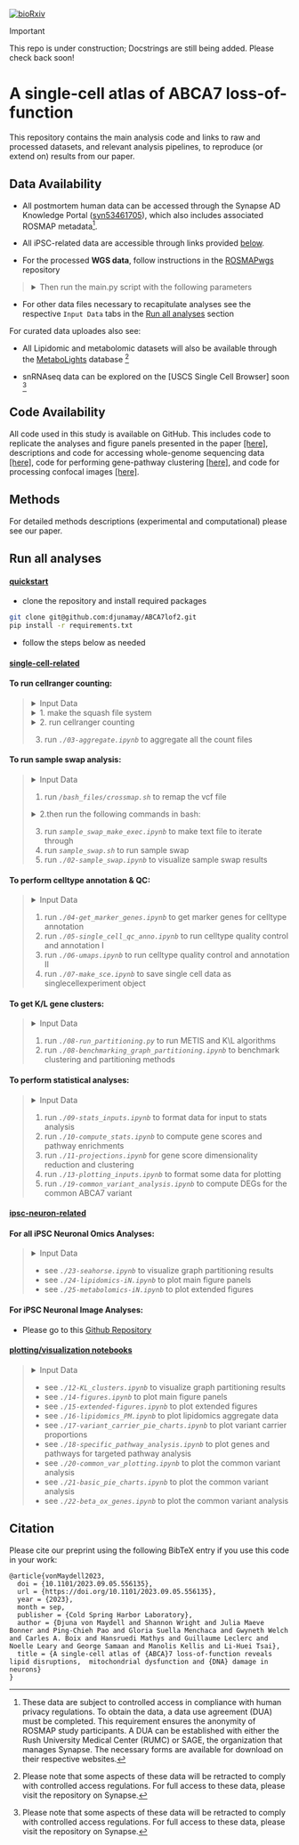 [![bioRxiv](https://img.shields.io/badge/bioRxiv-202023.09.05-b31b1b.svg?style=flat-square)](https://www.biorxiv.org/content/10.1101/2023.09.05.556135v1)

> [!IMPORTANT]  
> This repo is under construction; Docstrings are still being added. Please check back soon!

# A single-cell atlas of ABCA7 loss-of-function 

This repository contains the main analysis code and links to raw and processed datasets, and relevant analysis pipelines, to reproduce (or extend on) results from our paper.  

## Data Availability

- All postmortem human data can be accessed through the Synapse AD Knowledge Portal ([syn53461705](https://www.synapse.org/#!Synapse:syn53461705)), which also includes associated ROSMAP metadata[^1]. 

- All iPSC-related data are accessible through links provided [below](#ipsc-neuron-related). 

- For the processed **WGS data**, follow instructions in the [ROSMAPwgs](https://github.com/djunamay/ROSMAPwgs) repository

> <details>
> <summary>Then run the main.py script with the following parameters</summary>
>
> ```bash
> python main.py --outdir './raw_data/ROSMAP_WGS' --username <USERNAME> --pw <PASSWORD> --gene_list "['SORL1', 'TREM2', 'ABCA7', 'ATP8B4', 'ABCA1', 'ADAM10']" --extension 'recalibrated_variants.vcf.gz' --extract_HIGHandMED_annotations False --download True
> python main.py --outdir './raw_data/ROSMAP_WGS' --username <USERNAME> --pw <PASSWORD> --gene_list "['SORL1', 'TREM2', 'ABCA7', 'ATP8B4', 'ABCA1', 'ADAM10']" --extension 'annotated.coding.txt' --extract_HIGHandMED_annotations False --download True
> python main.py --outdir './raw_data/ROSMAP_WGS' --gene_list "['SORL1', 'TREM2', 'ABCA7', 'ATP8B4', 'ABCA1', 'ADAM10']" --extract_HIGHandMED_annotations True --download False
> ```
> </details>
>

- For other data files necessary to recapitulate analyses see the respective `Input Data` tabs in the [Run all analyses](#run-all-analyses) section

For curated data uploades also see:

- All Lipidomic and metabolomic datasets will also be available through the [MetaboLights](https://www.ebi.ac.uk/metabolights/index) database [^2]

- snRNAseq data can be explored on the [USCS Single Cell Browser] soon [^2]


[^1]: These data are subject to controlled access in compliance with human privacy regulations. To obtain the data, a data use agreement (DUA) must be completed. This requirement ensures the anonymity of ROSMAP study participants. A DUA can be established with either the Rush University Medical Center (RUMC) or SAGE, the organization that manages Synapse. The necessary forms are available for download on their respective websites. 
[^2]: Please note that some aspects of these data will be retracted to comply with controlled access regulations. For full access to these data, please visit the repository on Synapse. 

## Code Availability

All code used in this study is available on GitHub. This includes code to replicate the analyses and figure panels presented in the paper [[here]](##analyses), descriptions and code for accessing whole-genome sequencing data [[here]](https://github.com/djunamay/ROSMAPwgs), code for performing gene-pathway clustering [[here]](https://github.com/djunamay/geneclusters), and code for processing confocal images [[here]](https://github.com/djunamay/confocalQuant).

## Methods

For detailed methods descriptions (experimental and computational) please see our paper.

## Run all analyses

#### <u>quickstart</u>

- clone the repository and install required packages

```bash
git clone git@github.com:djunamay/ABCA7lof2.git
pip install -r requirements.txt
```

- follow the steps below as needed

#### <u>single-cell-related</u>

#### To run cellranger counting:
> <details>
> <summary>Input Data</summary>
>
> [Download FASTQ files here](https://www.synapse.org/#!Synapse:syn53461705)    
> </details>
>
> <details>
> <summary>1. make the squash file system</summary>
>
> ```bash
> # Make the squash file systems 
> mksquashfs */fastqs/10x-4819F batch_4819F.sqsh # or modify the cellranger_count.sh script to run without the squash file system
> mksquashfs */fastqs/10x-4826F batch_4826F.sqsh
> mksquashfs */fastqs/171013Tsa 171013Tsa.sqsh
> ```
> </details>
>
> <details>
> <summary>2. run cellranger counting</summary>
>
> ```bash
> # count the FASTQ files:
> sbatch --array 1-42 */bash_files/cellranger_count.sh
> */bash_files/check_success.sh # iterate over all logs and check whether pipeline was successful before moving to aggregation
> ```
> </details>
>
> 3. run *`./03-aggregate.ipynb`* to aggregate all the count files

#### To run sample swap analysis:
>
> <details>
> <summary>Input Data</summary>
>
> See sections **`To run cellranger counting:`**  and **`Data Availability`** above to get BAM files and WGS data.
> </details>
>
> 1. run *`/bash_files/crossmap.sh`* to remap the vcf file
>
> <details>
> <summary>2.then run the following commands in bash:</summary>
> 
> ```bash
> */htslib-1.10.2/bgzip out.hg38.vcf --threads 20 # compress with bgzip
> */bcftools sort out.hg38.vcf.gz -o out.hg38.sorted.vcf.gz # sort the vcf file 
> */htslib-1.10.2/tabix -p vcf out.hg38.sorted.vcf.gz # then generate the corresponding tabix file 
> */bcftools annotate --rename-chrs chr_name_conv.txt out.hg38.sorted.vcf.gz -Oz -o out.hg38.sorted.ChrNamed.vcf.gz --threads 40
> *htslib-1.10.2/tabix -p vcf out.hg38.sorted.ChrNamed.vcf.gz # then generate the corresponding tabix file 
>```
> </details>
>
> 3. run *`sample_swap_make_exec.ipynb`* to make text file to iterate through 
> 4. run *`sample_swap.sh`* to run sample swap 
> 5. run *`./02-sample_swap.ipynb`* to visualize sample swap results 

#### To perform celltype annotation & QC:
> <details>
> <summary>Input Data</summary>
>
> [Download the full aggregated counts matrix, rowData, and colData here](https://www.synapse.org/#!Synapse:syn53461705)    
> </details>
>
> 1. run *`./04-get_marker_genes.ipynb`* to get marker genes for celltype annotation 
> 2. run *`./05-single_cell_qc_anno.ipynb`* to run celltype quality control and annotation I 
> 3. run *`./06-umaps.ipynb`* to run celltype quality control and annotation II 
> 4. run *`./07-make_sce.ipynb`* to save single cell data as singlecellexperiment object 
    
#### To get K/L gene clusters:
> <details>
> <summary>Input Data</summary>
>
> [Download all the necessary input data through figshare] (coming soon)
> </details>
>
> 1. run *`./08-run_partitioning.py`* to run METIS and K\L algorithms 
> 2. run *`./08-benchmarking_graph_partitioning.ipynb`* to benchmark clustering and partitioning methods

#### To perform statistical analyses:
> <details>
> <summary>Input Data</summary>
>
> [Download the full annotated and QCed counts matrix, rowData, and colData here](https://www.synapse.org/#!Synapse:syn53461705) 
>
> [Or download redacted versions (censored patient metadata) through the UCSC Single Cell Browser (coming soon)]
> </details>
>
> 1. run *`./09-stats_inputs.ipynb`* to format data for input to stats analysis 
> 2. run *`./10-compute_stats.ipynb`* to compute gene scores and pathway enrichments 
> 3. run *`./11-projections.ipynb`* for gene score dimensionality reduction and clustering 
> 4. run *`./13-plotting_inputs.ipynb`* to format some data for plotting 
> 5. run *`./19-common_variant_analysis.ipynb`* to compute DEGs for the common ABCA7 variant

#### <u>ipsc-neuron-related</u>

#### For all iPSC Neuronal Omics Analyses:
> <details>
> <summary>Input Data</summary>
> [Download all the necessary input data through figshare] (coming soon)
> </details>  
>
> - see *`./23-seahorse.ipynb`* to visualize graph partitioning results 
> - see *`./24-lipidomics-iN.ipynb`* to plot main figure panels 
> - see *`./25-metabolomics-iN.ipynb`* to plot extended figures

#### For iPSC Neuronal Image Analyses:

- Please go to this [Github Repository](https://github.com/djunamay/confocalQuant)
    
#### <u>plotting/visualization notebooks</u>
> <details>
> <summary>Input Data</summary>
> [Download all the necessary input data through figshare] (coming soon)
> </details>  
>
> - see *`./12-KL_clusters.ipynb`* to visualize graph partitioning results 
> - see *`./14-figures.ipynb`* to plot main figure panels 
> - see *`./15-extended-figures.ipynb`* to plot extended figures
> - see *`./16-lipidomics_PM.ipynb`* to plot lipidomics aggregate data
> - see *`./17-variant_carrier_pie_charts.ipynb`* to plot variant carrier proportions
> - see *`./18-specific_pathway_analysis.ipynb`* to plot genes and pathways for targeted pathway analysis
> - see *`./20-common_var_plotting.ipynb`* to plot the common variant analysis
> - see *`./21-basic_pie_charts.ipynb`* to plot the common variant analysis
> - see *`./22-beta_ox_genes.ipynb`* to plot the common variant analysis


## Citation
Please cite our preprint using the following BibTeX entry if you use this code in your work:
```
@article{vonMaydell2023,
  doi = {10.1101/2023.09.05.556135},
  url = {https://doi.org/10.1101/2023.09.05.556135},
  year = {2023},
  month = sep,
  publisher = {Cold Spring Harbor Laboratory},
  author = {Djuna von Maydell and Shannon Wright and Julia Maeve Bonner and Ping-Chieh Pao and Gloria Suella Menchaca and Gwyneth Welch and Carles A. Boix and Hansruedi Mathys and Guillaume Leclerc and Noelle Leary and George Samaan and Manolis Kellis and Li-Huei Tsai},
  title = {A single-cell atlas of {ABCA}7 loss-of-function reveals lipid disruptions,  mitochondrial dysfunction and {DNA} damage in neurons}
}
```

    
